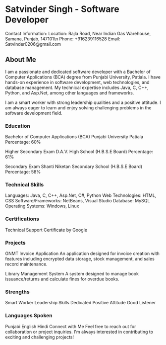 <h1>Satvinder Singh - Software Developer</h1>
Contact Information:
Location: Rajla Road, Near Indian Gas Warehouse, Samana, Punjab, 147101\n
Phone: +916239116528
Email: Satvinder0206@gmail.com
<h2>About Me</h2>
I am a passionate and dedicated software developer with a Bachelor of Computer Applications (BCA) degree from Punjabi University, Patiala. I have hands-on experience in software development, web technologies, and database management. My technical expertise includes Java, C, C++, Python, and Asp.Net, among other languages and frameworks.

I am a smart worker with strong leadership qualities and a positive attitude. I am always eager to learn and enjoy solving challenging problems in the software development field.

<h3>Education</h3>
Bachelor of Computer Applications (BCA)
Punjabi University Patiala
Percentage: 60%

Higher Secondary Exam
D.A.V. High School (H.B.S.E Board)
Percentage: 61%

Secondary Exam
Shanti Niketan Secondary School (H.B.S.E Board)
Percentage: 58%

<h3>Technical Skills</h3>
Languages: Java, C, C++, Asp.Net, C#, Python
Web Technologies: HTML, CSS
Software/Frameworks: NetBeans, Visual Studio
Database: MySQL
Operating Systems: Windows, Linux
<h3>Certifications</h3>
Technical Support Certificate by Google
<h3>Projects</h3>
GNMT Invoice Application
An application designed for invoice creation with features including encrypted data storage, stock management, and sales record maintenance.

Library Management System
A system designed to manage book issuance/returns and calculate fines for overdue books.

<h3>Strengths</h3>
Smart Worker
Leadership Skills
Dedicated
Positive Attitude
Good Listener
<h3>Languages Spoken</h3>
Punjabi
English
Hindi
Connect with Me
Feel free to reach out for collaboration or project inquiries. I'm always interested in contributing to exciting and challenging projects!
